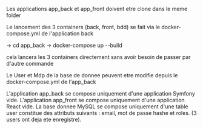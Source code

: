 Les applications app_back et app_front doivent etre clone dans le meme folder 

Le lancement des 3 containers (back, front, bdd) se fait via le docker-compose.yml de l'application back 

-> cd app_back
-> docker-compose up --build 

cela lancera les 3 containers directement sans avoir besoin de passer par d'autre commande

Le User et Mdp de la base de donnee peuvent etre modifie depuis le docker-compose.yml de l'app_back  

L'application app_back se compose uniquement d'une application Symfony vide. 
L'application app_front se compose uniquement d'une application React vide. 
La base donnee MySQL se compose uniquement d'une table user constitue des attributs suivants : email, mot de passe hashe et roles. (3 users ont deja ete enregistre). 
